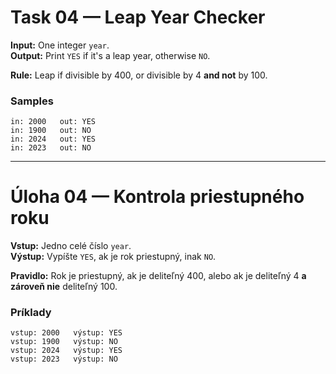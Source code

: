 
# Task 04 — Leap Year Checker

**Input:** One integer `year`.  
**Output:** Print `YES` if it's a leap year, otherwise `NO`.

**Rule:** Leap if divisible by 400, or divisible by 4 **and not** by 100.

### Samples
```
in: 2000   out: YES
in: 1900   out: NO
in: 2024   out: YES
in: 2023   out: NO
```

---

# Úloha 04 — Kontrola priestupného roku

**Vstup:** Jedno celé číslo `year`.  
**Výstup:** Vypíšte `YES`, ak je rok priestupný, inak `NO`.

**Pravidlo:** Rok je priestupný, ak je deliteľný 400, alebo ak je deliteľný 4 **a zároveň nie** deliteľný 100.

### Príklady
```
vstup: 2000   výstup: YES
vstup: 1900   výstup: NO
vstup: 2024   výstup: YES
vstup: 2023   výstup: NO
```
